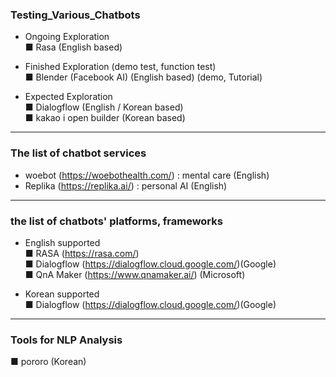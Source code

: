 ### Testing_Various_Chatbots
  
- Ongoing Exploration  
■ Rasa (English based)  
  
- Finished Exploration (demo test, function test)  
■ Blender (Facebook AI) (English based) (demo, Tutorial)
  
- Expected Exploration  
■ Dialogflow (English / Korean based)  
■ kakao i open builder (Korean based)  
------------------------------------------------------------------  
  
### The list of chatbot services  
- woebot (https://woebothealth.com/) : mental care (English)  
- Replika  (https://replika.ai/) : personal AI (English)    
-------------------------------------------------------------------  
  
### the list of chatbots' platforms, frameworks  
- English supported  
■ RASA (https://rasa.com/)  
■ Dialogflow  (https://dialogflow.cloud.google.com/)(Google)  
■ QnA Maker (https://www.qnamaker.ai/) (Microsoft)  
  
- Korean supported  
■ Dialogflow  (https://dialogflow.cloud.google.com/)(Google)  
-------------------------------------------------------------------  
### Tools for NLP Analysis  
■ pororo (Korean)  

